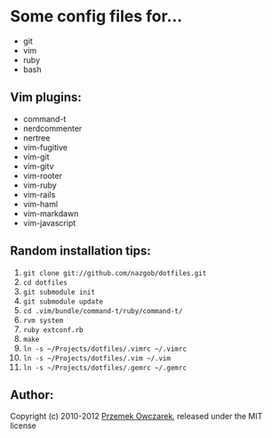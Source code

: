 Some config files for...
========================
- git
- vim
- ruby
- bash

Vim plugins:
------------
- command-t
- nerdcommenter
- nertree
- vim-fugitive
- vim-git
- vim-gitv
- vim-rooter
- vim-ruby
- vim-rails
- vim-haml
- vim-markdawn
- vim-javascript

Random installation tips:
-------------------------
1. `git clone git://github.com/nazgob/dotfiles.git`  
2. `cd dotfiles`  
3. `git submodule init`  
4. `git submodule update`  
5. `cd .vim/bundle/command-t/ruby/command-t/`  
6. `rvm system`  
7. `ruby extconf.rb`  
8. `make`  
9. `ln -s ~/Projects/dotfiles/.vimrc ~/.vimrc`  
10. `ln -s ~/Projects/dotfiles/.vim ~/.vim`  
11. `ln -s ~/Projects/dotfiles/.gemrc ~/.gemrc`  

Author:
------
Copyright (c) 2010-2012 [Przemek Owczarek](http://twitter.com/powczarek), released under the MIT license

